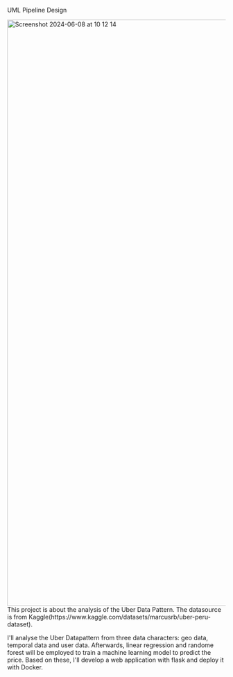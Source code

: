 UML Pipeline Design

<img width="1352" alt="Screenshot 2024-06-08 at 10 12 14" src="https://github.com/Huiping27/uberperu/assets/161333572/a38ba7c9-e193-4953-8c6d-a1df7338a204">
This project is about the analysis of the Uber Data Pattern. The datasource is from Kaggle(https://www.kaggle.com/datasets/marcusrb/uber-peru-dataset).

I'll analyse the Uber Datapattern from three data characters: geo data, temporal data and user data. Afterwards, linear regression and randome forest will be employed to train a machine learning model to predict the price. Based on these, I'll develop a web application with flask and deploy it with Docker.

